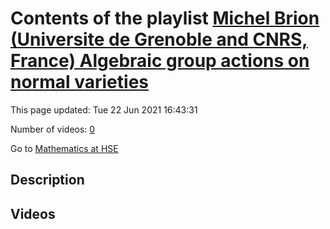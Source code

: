 # Contents of the playlist [Michel Brion (Universite de Grenoble and CNRS, France)  Algebraic group actions on normal varieties](https://www.youtube.com/playlist?list=PLq3E5oubNNoAMQ2W9wEWNc6OHs-3ehpIm)

This page updated: Tue 22 Jun 2021 16:43:31

Number of videos: [0](#videos)

Go to [Mathematics at HSE](../README.md)

## Description



## Videos


